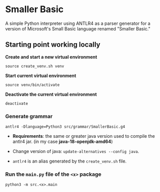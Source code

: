 # Smaller Basic

A simple Python interpreter using ANTLR4 as a parser generator for a version of Microsoft's Small Basic language renamed "Smaller Basic."

## Starting point working locally

**Create and start a new virtual environment**

`source create_venv.sh venv` 

**Start current virtual environment**

`source venv/bin/activate`

**Deactivate the current virtual environment**

`deactivate`

### Generate grammar

`antlr4 -Dlanguage=Python3 src/grammar/SmallerBasic.g4`

- **Requirements**: the same or greater java version used to compile the antlr4 jar. (in my case **java-18-openjdk-amd64**)  

- Change version of java: `update-alternatives --config java`.

- `antlr4` is an alias generated by the `create_venv.sh` file.

### Run the `main.py` file of the `<x>` package 

`python3 -m src.<x>.main`




